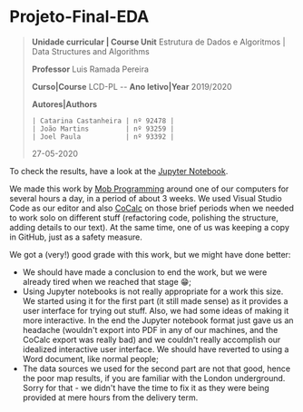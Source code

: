 # Projeto-Final-EDA

>**Unidade curricular | Course Unit** Estrutura de Dados e Algoritmos | Data Structures and Algorithms
>
>**Professor** Luis Ramada Pereira
>
>**Curso|Course** LCD-PL -- **Ano letivo|Year** 2019/2020
>
>**Autores|Authors**
>
>     | Catarina Castanheira | nº 92478 |
>     | João Martins         | nº 93259 |
>     | Joel Paula           | nº 93392 |
>
>
>27-05-2020


To check the results, have a look at the [Jupyter Notebook](04PL_Projeto-Final-EDA.ipynb).

We made this work by [Mob Programming](https://en.wikipedia.org/wiki/Mob_programming) around one of our computers for several hours a day, in a period of about 3 weeks. 
We used Visual Studio Code as our editor and also [CoCalc](https://cocalc.com/) on those brief periods when we needed to work solo on different stuff (refactoring code, polishing the structure, adding details to our text). At the same time, one of us was keeping a copy in GitHub, just as a safety measure.

We got a (very!) good grade with this work, but we might have done better:
- We should have made a conclusion to end the work, but we were already tired when we reached that stage 😁;
- Using Jupyter notebooks is not really appropriate for a work this size. We started using it for the first part (it still made sense) as it provides a user interface for trying out stuff. Also, we had some ideas of making it more interactive. In the end the Jupyter notebook format just gave us an headache (wouldn't export into PDF in any of our machines, and the CoCalc export was really bad) and we couldn't really accomplish our idealized interactive user interface. We should have reverted to using a Word document, like normal people;
- The data sources we used for the second part are not that good, hence the poor map results, if you are familiar with the London underground. Sorry for that - we didn't have the time to fix it as they were being provided at mere hours from the delivery term.

